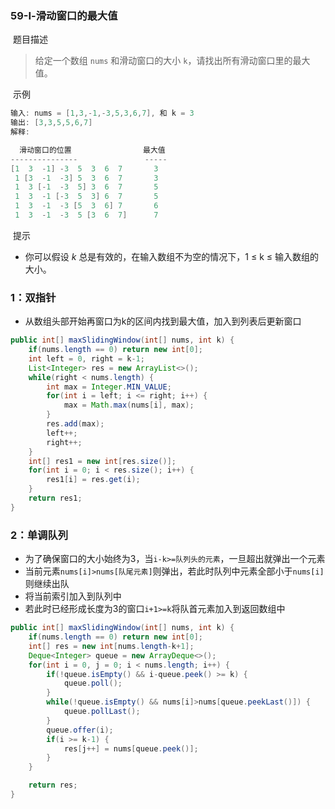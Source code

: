 ### 59-Ⅰ-滑动窗口的最大值

​	题目描述

> 给定一个数组 `nums` 和滑动窗口的大小 `k`，请找出所有滑动窗口里的最大值。

​	示例

```java
输入: nums = [1,3,-1,-3,5,3,6,7], 和 k = 3
输出: [3,3,5,5,6,7] 
解释: 

  滑动窗口的位置                最大值
---------------               -----
[1  3  -1] -3  5  3  6  7       3
 1 [3  -1  -3] 5  3  6  7       3
 1  3 [-1  -3  5] 3  6  7       5
 1  3  -1 [-3  5  3] 6  7       5
 1  3  -1  -3 [5  3  6] 7       6
 1  3  -1  -3  5 [3  6  7]      7
```

​	提示

- 你可以假设 *k* 总是有效的，在输入数组不为空的情况下，1 ≤ k ≤ 输入数组的大小。

### 1：双指针

- 从数组头部开始再窗口为k的区间内找到最大值，加入到列表后更新窗口

```java
public int[] maxSlidingWindow(int[] nums, int k) {
    if(nums.length == 0) return new int[0];
    int left = 0, right = k-1;
    List<Integer> res = new ArrayList<>();
    while(right < nums.length) {
        int max = Integer.MIN_VALUE;
        for(int i = left; i <= right; i++) {
            max = Math.max(nums[i], max);
        }
        res.add(max);
        left++;
        right++;
    }
    int[] res1 = new int[res.size()];
    for(int i = 0; i < res.size(); i++) {
        res1[i] = res.get(i);
    }
    return res1;
}
```

### 2：单调队列

- 为了确保窗口的大小始终为3，当`i-k>=队列头的元素`，一旦超出就弹出一个元素
- 当前元素`nums[i]>nums[队尾元素]`则弹出，若此时队列中元素全部小于`nums[i]`则继续出队
- 将当前索引加入到队列中
- 若此时已经形成长度为3的窗口`i+1>=k`将队首元素加入到返回数组中

```java
public int[] maxSlidingWindow(int[] nums, int k) {
    if(nums.length == 0) return new int[0];
    int[] res = new int[nums.length-k+1];
    Deque<Integer> queue = new ArrayDeque<>();
    for(int i = 0, j = 0; i < nums.length; i++) {
        if(!queue.isEmpty() && i-queue.peek() >= k) {
            queue.poll();
        }
        while(!queue.isEmpty() && nums[i]>nums[queue.peekLast()]) {
            queue.pollLast();
        }
        queue.offer(i);
        if(i >= k-1) {
            res[j++] = nums[queue.peek()];
        }
    }

    return res;
}
```

